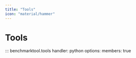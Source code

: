 ```yaml
---
title: "Tools"
icon: "material/hammer"
---
```


# Tools

::: benchmarktool.tools
    handler: python
    options:
      members: true
